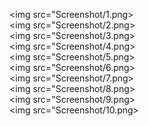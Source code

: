 <img src="Screenshot/1.png><br>
<img src="Screenshot/2.png><br>
<img src="Screenshot/3.png><br>
<img src="Screenshot/4.png><br>
<img src="Screenshot/5.png><br>
<img src="Screenshot/6.png><br>
<img src="Screenshot/7.png><br>
<img src="Screenshot/8.png><br>
<img src="Screenshot/9.png><br>
<img src="Screenshot/10.png><br>
